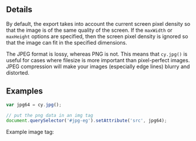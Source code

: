 ## Details

By default, the export takes into account the current screen pixel density so that the image is of the same quality of the screen.  If the `maxWidth` or `maxHeight` options are specified, then the screen pixel density is ignored so that the image can fit in the specified dimensions.

<span class="important-indicator"></span> The JPEG format is lossy, whereas PNG is not.  This means that `cy.jpg()` is useful for cases where filesize is more important than pixel-perfect images.  JPEG compression will make your images (especially edge lines) blurry and distorted.


## Examples

```js
var jpg64 = cy.jpg();

// put the png data in an img tag
document.querySelector('#jpg-eg').setAttribute('src', jpg64);
```

Example image tag:

<img id="jpg-eg"></img>
